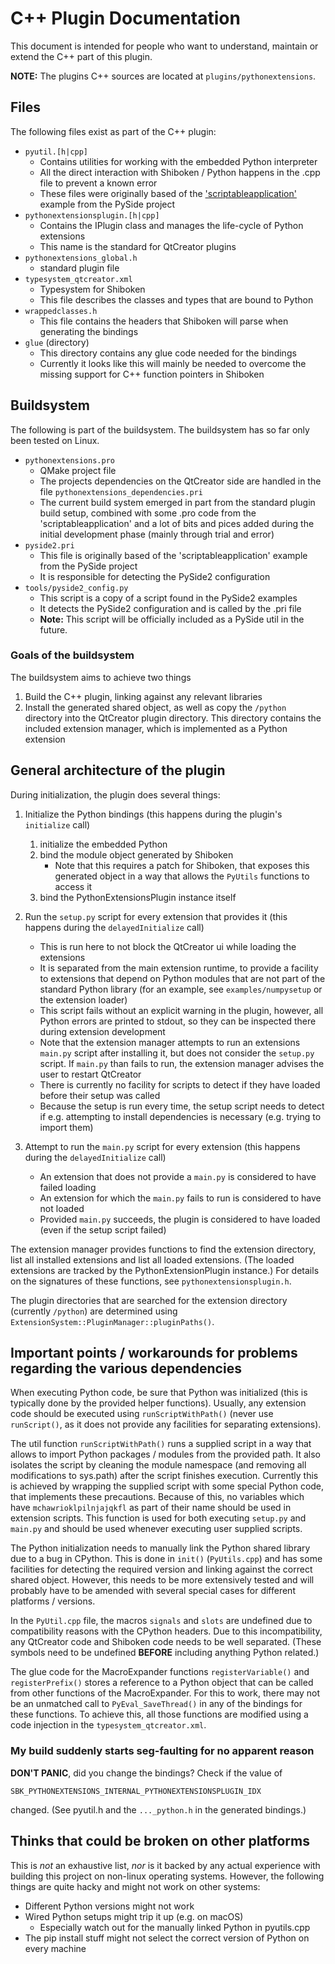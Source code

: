 # C++ Plugin Documentation

This document is intended for people who want to understand, maintain or
extend the C++ part of this plugin.

**NOTE:** The plugins C++ sources are located at `plugins/pythonextensions`.

## Files
The following files exist as part of the C++ plugin:

 * `pyutil.[h|cpp]`
   - Contains utilities for working with the embedded Python interpreter
   - All the direct interaction with Shiboken / Python happens
     in the .cpp file to prevent a known error
   - These files were originally based of the ['scriptableapplication'](http://code.qt.io/cgit/pyside/pyside-setup.git/tree/examples/scriptableapplication)
     example from the PySide project
 * `pythonextensionsplugin.[h|cpp]`
   - Contains the IPlugin class and manages the life-cycle of Python
     extensions
   - This name is the standard for QtCreator plugins
 * `pythonextensions_global.h`
   - standard plugin file
 * `typesystem_qtcreator.xml`
   - Typesystem for Shiboken
   - This file describes the classes and types that are bound to
     Python
 * `wrappedclasses.h`
   - This file contains the headers that Shiboken will parse when generating
     the bindings
 * `glue` (directory)
   - This directory contains any glue code needed for the bindings
   - Currently it looks like this will mainly be needed to overcome the missing
     support for C++ function pointers in Shiboken

## Buildsystem
The following is part of the buildsystem. The buildsystem has so far only been
tested on Linux.

 * `pythonextensions.pro`
   - QMake project file
   - The projects dependencies on the QtCreator side are handled in
     the file `pythonextensions_dependencies.pri`
   - The current build system emerged in part from the standard plugin build
     setup, combined with some .pro code from the 'scriptableapplication' and
     a lot of bits and pices added during the initial development phase (mainly
     through trial and error)
 * `pyside2.pri`
   - This file is originally based of the 'scriptableapplication'
     example from the PySide project
   - It is responsible for detecting the PySide2 configuration
 * `tools/pyside2_config.py`
   - This script is a copy of a script found in the PySide2 examples
   - It detects the PySide2 configuration and is called by the .pri file
   - **Note:** This script will be officially included as a PySide util in the future.

### Goals of the buildsystem
The buildsystem aims to achieve two things

 1. Build the C++ plugin, linking against any relevant libraries
 2. Install the generated shared object, as well as copy the
    `/python` directory into the QtCreator plugin directory. This
    directory contains the included extension manager, which is implemented
    as a Python extension

## General architecture of the plugin
During initialization, the plugin does several things:

 1. Initialize the Python bindings (this happens during the plugin's `initialize`
    call)
    1. initialize the embedded Python
    2. bind the module object generated by Shiboken
       - Note that this requires a patch for Shiboken, that
         exposes this generated object in a way that allows
         the `PyUtils` functions to access it
    3. bind the PythonExtensionsPlugin instance itself

 2. Run the `setup.py` script for every extension that provides it (this happens
    during the `delayedInitialize` call)
    - This is run here to not block the QtCreator ui while loading the extensions
    - It is separated from the main extension runtime, to provide a facility to
      extensions that depend on Python modules that are not part of the standard
      Python library (for an example, see `examples/numpysetup` or the extension
      loader)
    - This script fails without an explicit warning in the plugin, however, all
      Python errors are printed to stdout, so they can be inspected there during
      extension development
    - Note that the extension manager attempts to run an extensions `main.py`
      script after installing it, but does not consider the `setup.py` script.
      If `main.py` than fails to run, the extension manager advises the user to
      restart QtCreator
    - There is currently no facility for scripts to detect if they have loaded
      before their setup was called
    - Because the setup is run every time, the setup script needs to detect if
      e.g. attempting to install dependencies is necessary (e.g. trying to import
      them)

 3. Attempt to run the `main.py` script for every extension (this happens
    during the `delayedInitialize` call)
    - An extension that does not provide a `main.py` is considered to have failed
      loading
    - An extension for which the `main.py` fails to run is considered to have not
      loaded
    - Provided `main.py` succeeds, the plugin is
      considered to have loaded (even if the setup script failed)

The extension manager provides functions to find the extension directory, list
all installed extensions and list all loaded extensions. (The loaded extensions
are tracked by the PythonExtensionPlugin instance.) For details on the signatures
of these functions, see `pythonextensionsplugin.h`.

The plugin directories that are searched for the extension directory (currently
`/python`) are determined using `ExtensionSystem::PluginManager::pluginPaths()`.

## Important points / workarounds for problems regarding the various dependencies

When executing Python code, be sure that Python was initialized (this is typically
done by the provided helper functions). Usually, any extension code should be
executed using `runScriptWithPath()` (never use `runScript()`, as it does not
provide any facilities for separating extensions).

The util function `runScriptWithPath()` runs a supplied script in a way that
allows to import Python packages / modules from the provided path. It also
isolates the script by cleaning the module namespace (and removing all
modifications to sys.path) after the script finishes execution. Currently this is
achieved by wrapping the supplied script with some special Python code, that
implements these precautions. Because of this, no variables which have
`mchawrioklpilnjajqkfl` as part of their name should be used in extension
scripts. This function is used for both executing `setup.py` and `main.py` and
should be used whenever executing user supplied scripts.

The Python initialization needs to manually link the Python shared library due
to a bug in CPython. This is done in `init()` (`PyUtils.cpp`) and has some
facilities for detecting the required version and linking against the correct
shared object. However, this needs to be more extensively tested and will probably
have to be amended with several special cases for different platforms / versions.

In the `PyUtil.cpp` file, the macros `signals` and `slots` are undefined due to
compatibility reasons with the CPython headers. Due to this incompatibility, any
QtCreator code and Shiboken code needs to be well separated. (These symbols need
to be undefined **BEFORE** including anything Python related.)

The glue code for the MacroExpander functions `registerVariable()` and `registerPrefix()`
stores a reference to a Python object that can be called from other functions of the
MacroExpander. For this to work, there may not be an unmatched call to `PyEval_SaveThread()`
in any of the bindings for these functions. To achieve this, all those functions are modified
using a code injection in the `typesystem_qtcreator.xml`.

### My build suddenly starts seg-faulting for no apparent reason
**DON'T PANIC**, did you change the bindings? Check if the value of
```
SBK_PYTHONEXTENSIONS_INTERNAL_PYTHONEXTENSIONSPLUGIN_IDX
```
changed. (See pyutil.h and the `..._python.h` in the generated bindings.)

## Thinks that could be broken on other platforms

This is _not_ an exhaustive list, _nor_ is it backed by any actual experience with
building this project on non-linux operating systems. However, the following things
are quite hacky and might not work on other systems:

 * Different Python versions might not work
 * Wired Python setups might trip it up (e.g. on macOS)
   - Especially watch out for the manually linked Python in pyutils.cpp
 * The pip install stuff might not select the correct version of Python on every machine
